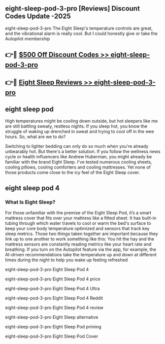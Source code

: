 ## eight-sleep-pod-3-pro [Reviews​] Discount Codes Update -2025

eight-sleep-pod-3-pro The Eight Sleep's temperature controls are great, and the vibrational alarm is really cool. But I could honestly give or take the Autopilot membership

## 👉🔴 [$500 Off Discount Codes >> eight-sleep-pod-3-pro](http://download.freeplayer.one?title=eight-sleep-pod-3-pro&ref=18-ES)

## 👉🔴 [Eight Sleep Reviews >> eight-sleep-pod-3-pro](http://download.freeplayer.one?title=eight-sleep-pod-3-pro&ref=18-ES)

## eight sleep pod

High temperatures might be cooling down outside, but hot sleepers like me are still battling sweaty, restless nights. If you sleep hot, you know the struggle of waking up drenched in sweat and trying to cool off in the wee hours. So, what are we to do?

Switching to lighter bedding can only do so much when you're already unbearably hot. But there's a better solution. If you follow the wellness news cycle or health influencers like Andrew Huberman, you might already be familiar with the brand Eight Sleep. I've tested numerous cooling sheets, cooling pillows, cooling comforters and cooling mattresses. Yet none of those products come close to the icy feel of the Eight Sleep cover.

## eight sleep pod 4

### What Is Eight Sleep?

For those unfamiliar with the premise of the Eight Sleep Pod, it’s a smart mattress cover that fits over your mattress like a fitted sheet. It has built-in tubing through which water travels to cool or warm the bed's surface to keep your core body temperature optimized and sensors that track key sleep metrics. Those two things taken together are important because they link up to one another to work something like this: You hit the hay and the mattress sensors are constantly reading metrics like your heart rate and breathing. If you turn on the Autopilot feature via the app, for example, the AI-driven recommendations take the temperature up and down at different times during the night to help you wake up feeling refreshed

eight-sleep-pod-3-pro Eight Sleep Pod 4

eight-sleep-pod-3-pro Eight Sleep Pod 4 price

eight-sleep-pod-3-pro Eight Sleep Pod 4 Ultra

eight-sleep-pod-3-pro Eight Sleep Pod 4 Reddit

eight-sleep-pod-3-pro Eight Sleep Pod 4 review

eight-sleep-pod-3-pro Eight Sleep alternative

eight-sleep-pod-3-pro Eight Sleep Pod priming

eight-sleep-pod-3-pro Eight Sleep Pod Cover